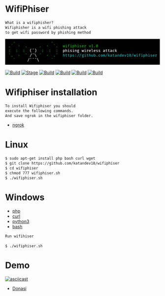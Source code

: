 # WifiPhiser

```
What is a wifiphisher?
Wifiphisher is a wifi phishing attack
to get wifi password by phishing method
```

<p align="center">
  <img src="imgs/banner.jpg">
</p>

[![Build](https://img.shields.io/badge/Wifiphiser-brightgreen.svg?maxAge=259200)]()
[![Stage](https://img.shields.io/badge/Release-1.0-brightgreen.svg)]()
[![Build](https://img.shields.io/badge/Supported_Android-Linux-orange.svg)]()
[![Build](https://img.shields.io/badge/Available-Termux-red.svg?maxAge=259200)]()
[![Build](https://img.shields.io/badge/Language-bash-blue.svg?maxAge=259200)]()
[![Build](https://img.shields.io/badge/contributions-katandev18-blue.svg?style=flat)]()

# Wifiphiser installation

```
To install Wifiphiser you should
execute the following commands.
And save ngrok in the wifiphiser folder.
```
- [ngrok](http://ngrok.com)

# Linux
```
$ sudo apt-get install php bash curl wget
$ git clone https://github.com/katandev18/wifiphiser
$ cd wifiphiser
$ chmod 777 wifiphiser.sh
$ ./wifiphiser.sh
```

# Windows
- [php](https://www.php.net/downloads.php)
- [curl](https://curl.se/windows/)
- [python3](https://www.python.org/downloads/)
- [bash](https://git-scm.com/downloads)
```
Run wifihiser

$ ./wifiphiser.sh
```

# Demo
[![asciicast](https://asciinema.org/a/Govx3EEzK2nHOPAo7KbXJ6XX9.svg)](https://asciinema.org/a/Govx3EEzK2nHOPAo7KbXJ6XX9)

- [Donasi](https://saweria.co/katandev18)
